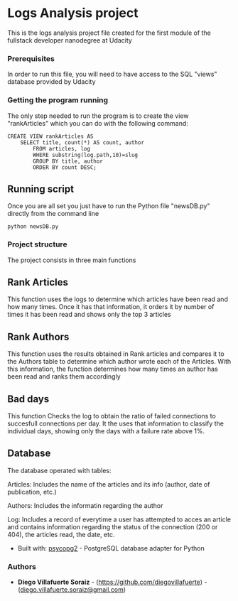 # Logs Analysis project

This is the logs analysis project file created
for the first module of the fullstack
developer nanodegree at Udacity

### Prerequisites

In order to run this file, you will need to
have access to the SQL "views" database 
provided by Udacity

### Getting the program running

The only step needed to run the program is
to create the view "rankArticles" which
 you can do with the following command:

```
CREATE VIEW rankArticles AS
	SELECT title, count(*) AS count, author 
		FROM articles, log 
		WHERE substring(log.path,10)=slug
		GROUP BY title, author 
		ORDER BY count DESC;
```

## Running script

Once you are all set you just have to run the 
Python file "newsDB.py" directly from the 
command line

```
python newsDB.py
```

### Project structure

The project consists in three main functions

## Rank Articles

This function uses the logs to determine which 
articles have been read and how many times. 
Once it has that information, it orders it 
by number of times it has been read and shows 
only the top 3 articles

## Rank Authors

This function uses the results obtained in Rank 
articles and compares it to the Authors table to 
determine which author wrote each of the Articles. 
With this information, the function determines 
how many times an author has been read and ranks 
them accordingly

## Bad days

This function Checks the log to obtain the ratio 
of failed connections to succesfull connections 
per day. It the uses that information to classify 
the individual days, showing only the days with 
a failure rate above 1%.

## Database

The database operated with tables:

Articles: Includes the name of the articles 
and its info (author, date of publication, etc.)

Authors: Includes the informatin regarding the author

Log: Includes a record of everytime a user 
has attempted to acces an article and contains
 information regarding the status of the 
 connection (200 or 404), the articles 
 read, the date, etc.

* Built with: [psycopg2](http://initd.org/psycopg/docs/) - 
PostgreSQL database adapter for Python

### Authors

* **Diego Villafuerte Soraiz** - 
(https://github.com/diegovillafuerte) - 
(diego.villafuerte.soraiz@gmail.com)

